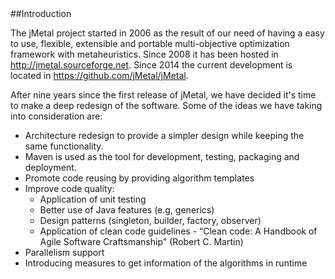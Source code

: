 <div id='introduccion'/>
##Introduction

The jMetal project started in 2006 as the result of our need of having a easy to use, flexible, extensible and portable multi-objective optimization framework with metaheuristics. Since 2008 it has been hosted in http://jmetal.sourceforge.net. Since 2014 the current development is located in https://github.com/jMetal/jMetal.

After nine years since the first release of jMetal, we have decided it's time to make a deep redesign of the software. Some of the ideas we have taking into consideration are:

* Architecture redesign to provide a simpler design while keeping the same functionality.
* Maven is used as the tool for development, testing, packaging and deployment.
* Promote code reusing by providing algorithm templates
* Improve code quality:
  * Application of unit testing
  * Better use of Java features (e.g, generics)
  * Design patterns (singleton, builder, factory, observer)
  * Application of clean code guidelines - “Clean code: A Handbook of Agile Software Craftsmanship" (Robert C. Martin)
* Parallelism support
* Introducing measures to get information of the algorithms in runtime
